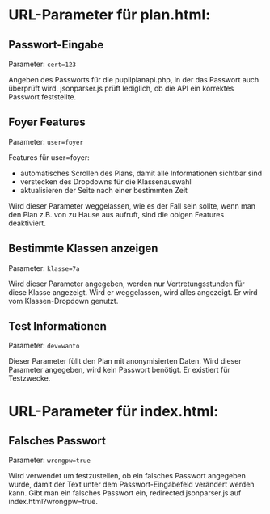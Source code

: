 # URL-Parameter für plan.html:
## Passwort-Eingabe
Parameter: `cert=123`

Angeben des Passworts für die pupilplanapi.php, in der das Passwort auch überprüft wird. jsonparser.js prüft lediglich, ob die API ein korrektes Passwort feststellte.
## Foyer Features
Parameter: `user=foyer`

Features für user=foyer:
- automatisches Scrollen des Plans, damit alle Informationen sichtbar sind
- verstecken des Dropdowns für die Klassenauswahl
- aktualisieren der Seite nach einer bestimmten Zeit

Wird dieser Parameter weggelassen, wie es der Fall sein sollte, wenn man den Plan z.B. von zu Hause aus aufruft, sind die obigen Features deaktiviert.
## Bestimmte Klassen anzeigen
Parameter: `klasse=7a`

Wird dieser Parameter angegeben, werden nur Vertretungsstunden für diese Klasse angezeigt. Wird er weggelassen, wird alles angezeigt.
Er wird vom Klassen-Dropdown genutzt.
## Test Informationen
Parameter: `dev=wanto`

Dieser Parameter füllt den Plan mit anonymisierten Daten. Wird dieser Parameter angegeben, wird kein Passwort benötigt.
Er existiert für Testzwecke.

# URL-Parameter für index.html:
## Falsches Passwort
Parameter: `wrongpw=true`

Wird verwendet um festzustellen, ob ein falsches Passwort angegeben wurde, damit der Text unter dem Passwort-Eingabefeld verändert werden kann. Gibt man ein falsches Passwort ein, redirected jsonparser.js auf index.html?wrongpw=true.
